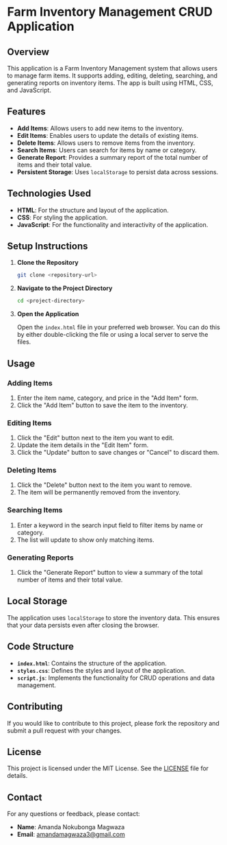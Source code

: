 # Farm Inventory Management CRUD Application

## Overview

This application is a Farm Inventory Management system that allows users to manage farm items. It supports adding, editing, deleting, searching, and generating reports on inventory items. The app is built using HTML, CSS, and JavaScript.

## Features

- **Add Items**: Allows users to add new items to the inventory.
- **Edit Items**: Enables users to update the details of existing items.
- **Delete Items**: Allows users to remove items from the inventory.
- **Search Items**: Users can search for items by name or category.
- **Generate Report**: Provides a summary report of the total number of items and their total value.
- **Persistent Storage**: Uses `localStorage` to persist data across sessions.

## Technologies Used

- **HTML**: For the structure and layout of the application.
- **CSS**: For styling the application.
- **JavaScript**: For the functionality and interactivity of the application.

## Setup Instructions

1. **Clone the Repository**

   ```bash
   git clone <repository-url>
   ```

2. **Navigate to the Project Directory**

   ```bash
   cd <project-directory>
   ```

3. **Open the Application**

   Open the `index.html` file in your preferred web browser. You can do this by either double-clicking the file or using a local server to serve the files.

## Usage

### Adding Items

1. Enter the item name, category, and price in the "Add Item" form.
2. Click the "Add Item" button to save the item to the inventory.

### Editing Items

1. Click the "Edit" button next to the item you want to edit.
2. Update the item details in the "Edit Item" form.
3. Click the "Update" button to save changes or "Cancel" to discard them.

### Deleting Items

1. Click the "Delete" button next to the item you want to remove.
2. The item will be permanently removed from the inventory.

### Searching Items

1. Enter a keyword in the search input field to filter items by name or category.
2. The list will update to show only matching items.

### Generating Reports

1. Click the "Generate Report" button to view a summary of the total number of items and their total value.

## Local Storage

The application uses `localStorage` to store the inventory data. This ensures that your data persists even after closing the browser. 

## Code Structure

- **`index.html`**: Contains the structure of the application.
- **`styles.css`**: Defines the styles and layout of the application.
- **`script.js`**: Implements the functionality for CRUD operations and data management.

## Contributing

If you would like to contribute to this project, please fork the repository and submit a pull request with your changes. 

## License

This project is licensed under the MIT License. See the [LICENSE](LICENSE) file for details.

## Contact

For any questions or feedback, please contact:

- **Name**: Amanda Nokubonga Magwaza
- **Email**: [amandamagwaza3@gmail.com](mailto:amandamagwaza3@gmail.com)
